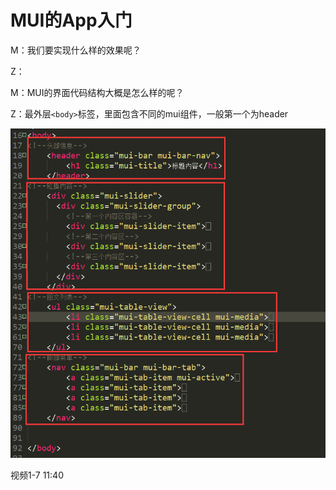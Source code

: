 # MUI的App入门   

M：我们要实现什么样的效果呢？

Z：

M：MUI的界面代码结构大概是怎么样的呢？

Z：最外层``<body>``标签，里面包含不同的mui组件，一般第一个为header

![](../image/m01.png)    



视频1-7 11:40  

  